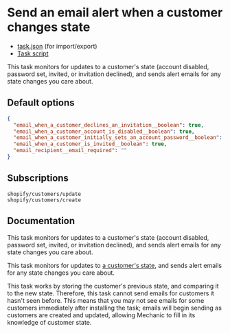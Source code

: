 # Send an email alert when a customer changes state

* [task.json](../../tasks/send-an-email-alert-when-a-customer-changes-state.json) (for import/export)
* [Task script](./script.liquid)

This task monitors for updates to a customer's state (account disabled, password set, invited, or invitation declined), and sends alert emails for any state changes you care about.

## Default options

```json
{
  "email_when_a_customer_declines_an_invitation__boolean": true,
  "email_when_a_customer_account_is_disabled__boolean": true,
  "email_when_a_customer_initially_sets_an_account_password__boolean": true,
  "email_when_a_customer_is_invited__boolean": true,
  "email_recipient__email_required": ""
}
```

## Subscriptions

```liquid
shopify/customers/update
shopify/customers/create
```

## Documentation

This task monitors for updates to a customer's state (account disabled, password set, invited, or invitation declined), and sends alert emails for any state changes you care about.

This task monitors for updates to [a customer's state](https://help.shopify.com/en/api/graphql-admin-api/reference/enum/customerstate), and sends alert emails for any state changes you care about.

This task works by storing the customer's previous state, and comparing it to the new state. Therefore, this task cannot send emails for customers it hasn't seen before. This means that you may not see emails for some customers immediately after installing the task; emails will begin sending as customers are created and updated, allowing Mechanic to fill in its knowledge of customer state.
